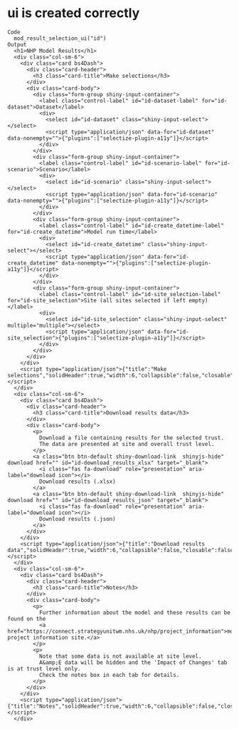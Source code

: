 # ui is created correctly

    Code
      mod_result_selection_ui("id")
    Output
      <h1>NHP Model Results</h1>
      <div class="col-sm-6">
        <div class="card bs4Dash">
          <div class="card-header">
            <h3 class="card-title">Make selections</h3>
          </div>
          <div class="card-body">
            <div class="form-group shiny-input-container">
              <label class="control-label" id="id-dataset-label" for="id-dataset">Dataset</label>
              <div>
                <select id="id-dataset" class="shiny-input-select"></select>
                <script type="application/json" data-for="id-dataset" data-nonempty="">{"plugins":["selectize-plugin-a11y"]}</script>
              </div>
            </div>
            <div class="form-group shiny-input-container">
              <label class="control-label" id="id-scenario-label" for="id-scenario">Scenario</label>
              <div>
                <select id="id-scenario" class="shiny-input-select"></select>
                <script type="application/json" data-for="id-scenario" data-nonempty="">{"plugins":["selectize-plugin-a11y"]}</script>
              </div>
            </div>
            <div class="form-group shiny-input-container">
              <label class="control-label" id="id-create_datetime-label" for="id-create_datetime">Model run time</label>
              <div>
                <select id="id-create_datetime" class="shiny-input-select"></select>
                <script type="application/json" data-for="id-create_datetime" data-nonempty="">{"plugins":["selectize-plugin-a11y"]}</script>
              </div>
            </div>
            <div class="form-group shiny-input-container">
              <label class="control-label" id="id-site_selection-label" for="id-site_selection">Site (all sites selected if left empty)</label>
              <div>
                <select id="id-site_selection" class="shiny-input-select" multiple="multiple"></select>
                <script type="application/json" data-for="id-site_selection">{"plugins":["selectize-plugin-a11y"]}</script>
              </div>
            </div>
          </div>
        </div>
        <script type="application/json">{"title":"Make selections","solidHeader":true,"width":6,"collapsible":false,"closable":false,"maximizable":false,"gradient":false}</script>
      </div>
      <div class="col-sm-6">
        <div class="card bs4Dash">
          <div class="card-header">
            <h3 class="card-title">Download results data</h3>
          </div>
          <div class="card-body">
            <p>
              Download a file containing results for the selected trust.
              The data are presented at site and overall trust level.
            </p>
            <a class="btn btn-default shiny-download-link  shinyjs-hide" download href="" id="id-download_results_xlsx" target="_blank">
              <i class="fas fa-download" role="presentation" aria-label="download icon"></i>
              Download results (.xlsx)
            </a>
            <a class="btn btn-default shiny-download-link  shinyjs-hide" download href="" id="id-download_results_json" target="_blank">
              <i class="fas fa-download" role="presentation" aria-label="download icon"></i>
              Download results (.json)
            </a>
          </div>
        </div>
        <script type="application/json">{"title":"Download results data","solidHeader":true,"width":6,"collapsible":false,"closable":false,"maximizable":false,"gradient":false}</script>
      </div>
      <div class="col-sm-6">
        <div class="card bs4Dash">
          <div class="card-header">
            <h3 class="card-title">Notes</h3>
          </div>
          <div class="card-body">
            <p>
              Further information about the model and these results can be found on the
              <a href="https://connect.strategyunitwm.nhs.uk/nhp/project_information">model project information site.</a>
            </p>
            <p>
              Note that some data is not available at site level.
              A&amp;E data will be hidden and the 'Impact of Changes' tab is at trust level only.
              Check the notes box in each tab for details.
            </p>
          </div>
        </div>
        <script type="application/json">{"title":"Notes","solidHeader":true,"width":6,"collapsible":false,"closable":false,"maximizable":false,"gradient":false}</script>
      </div>

